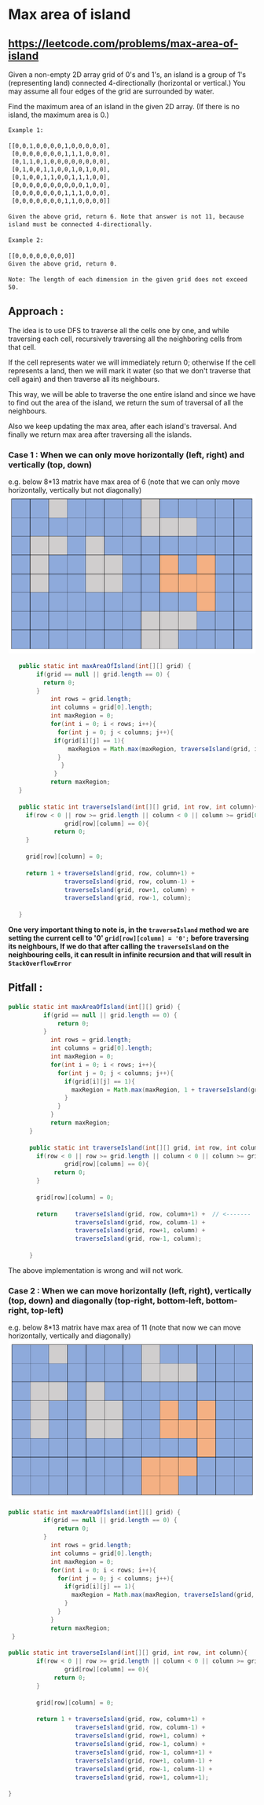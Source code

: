 # Max area of island
## https://leetcode.com/problems/max-area-of-island

Given a non-empty 2D array grid of 0's and 1's, an island is a group of 1's (representing land) connected 4-directionally (horizontal or vertical.) You may assume all four edges of the grid are surrounded by water.

Find the maximum area of an island in the given 2D array. (If there is no island, the maximum area is 0.)

```
Example 1:

[[0,0,1,0,0,0,0,1,0,0,0,0,0],
 [0,0,0,0,0,0,0,1,1,1,0,0,0],
 [0,1,1,0,1,0,0,0,0,0,0,0,0],
 [0,1,0,0,1,1,0,0,1,0,1,0,0],
 [0,1,0,0,1,1,0,0,1,1,1,0,0],
 [0,0,0,0,0,0,0,0,0,0,1,0,0],
 [0,0,0,0,0,0,0,1,1,1,0,0,0],
 [0,0,0,0,0,0,0,1,1,0,0,0,0]]
 
Given the above grid, return 6. Note that answer is not 11, because island must be connected 4-directionally.

Example 2:

[[0,0,0,0,0,0,0,0]]
Given the above grid, return 0.

Note: The length of each dimension in the given grid does not exceed 50.
```
## Approach :

The idea is to use DFS to traverse all the cells one by one, and while traversing each cell, recursively traversing all the neighboring cells from that cell. 

If the cell represents water we will immediately return 0; otherwise If the cell represents a land, then we will mark it water (so that we don't traverse that cell again) and then traverse all its neighbours. 

This way, we will be able to traverse the one entire island and since we have to find out the area of the island, we return the sum of traversal of all the neighbours.

Also we keep updating the max area, after each island's traversal. And finally we return max area after traversing all the islands.


### Case 1 : When we can only move horizontally (left, right) and vertically (top, down)
e.g. below 8*13 matrix have max area of 6 (note that we can only move horizontally, vertically but not diagonally)
![When we can only move horizontally and vertically](max-area-1.PNG?raw=true "Title")

```java
   public static int maxAreaOfIsland(int[][] grid) {
        if(grid == null || grid.length == 0) {
          return 0;
        }
	        int rows = grid.length;
	        int columns = grid[0].length;
	        int maxRegion = 0;
	        for(int i = 0; i < rows; i++){
	          for(int j = 0; j < columns; j++){
		     if(grid[i][j] == 1){
		         maxRegion = Math.max(maxRegion, traverseIsland(grid, i, j));
		      }
	           }
	         }
	        return maxRegion; 
   }

   public static int traverseIsland(int[][] grid, int row, int column){
	 if(row < 0 || row >= grid.length || column < 0 || column >= grid[0].length || 
	    		grid[row][column] == 0){
	         return 0;
	 }
	    
	 grid[row][column] = 0;
         
	 return 1 + traverseIsland(grid, row, column+1) + 
	            traverseIsland(grid, row, column-1) +
	            traverseIsland(grid, row+1, column) +
	            traverseIsland(grid, row-1, column);

   }
```    

**One very important thing to note is, in the `traverseIsland` method we are setting the current cell to '0' 
`grid[row][column] = '0';` before traversing its neighbours, If we do that after calling the `traverseIsland` on the neighbouring cells, it can result in infinite recursion and that will result in `StackOverflowError`**


## Pitfall :

```java
public static int maxAreaOfIsland(int[][] grid) {
		  if(grid == null || grid.length == 0) {
			  return 0;
		  }
	        int rows = grid.length;
	        int columns = grid[0].length;
	        int maxRegion = 0;
	        for(int i = 0; i < rows; i++){
	          for(int j = 0; j < columns; j++){
	            if(grid[i][j] == 1){
	              maxRegion = Math.max(maxRegion, 1 + traverseIsland(grid, i, j)); // <------
	            }
	          }
	        }
	        return maxRegion; 
	  }

	  public static int traverseIsland(int[][] grid, int row, int column){
	    if(row < 0 || row >= grid.length || column < 0 || column >= grid[0].length || 
	    		grid[row][column] == 0){
	         return 0;
	    }
	    
	    grid[row][column] = 0;

	    return     traverseIsland(grid, row, column+1) +  // <-------
	               traverseIsland(grid, row, column-1) +
	               traverseIsland(grid, row+1, column) +
	               traverseIsland(grid, row-1, column);

	  }

```
The above implementation is wrong and will not work.

### Case 2 : When we can move horizontally (left, right), vertically (top, down) and diagonally (top-right, bottom-left, bottom-right, top-left)
e.g. below 8*13 matrix have max area of 11 (note that now we can move horizontally, vertically and diagonally)
![When we can move horizontally, vertically and diagonally](max-area-2.PNG?raw=true "Title")

```java
public static int maxAreaOfIsland(int[][] grid) {
		  if(grid == null || grid.length == 0) {
			  return 0;
		  }
	        int rows = grid.length;
	        int columns = grid[0].length;
	        int maxRegion = 0;
	        for(int i = 0; i < rows; i++){
	          for(int j = 0; j < columns; j++){
	            if(grid[i][j] == 1){
	              maxRegion = Math.max(maxRegion, traverseIsland(grid, i, j));
	            }
	          }
	        }
	        return maxRegion; 
 }

public static int traverseIsland(int[][] grid, int row, int column){
	    if(row < 0 || row >= grid.length || column < 0 || column >= grid[0].length || 
	    		grid[row][column] == 0){
	         return 0;
	    }
	    
	    grid[row][column] = 0;

	    return 1 + traverseIsland(grid, row, column+1) + 
	               traverseIsland(grid, row, column-1) +
	               traverseIsland(grid, row+1, column) +
	               traverseIsland(grid, row-1, column) +
	               traverseIsland(grid, row-1, column+1) +
	               traverseIsland(grid, row+1, column-1) +
	               traverseIsland(grid, row-1, column-1) +
	               traverseIsland(grid, row+1, column+1);

}
```	  
	  
